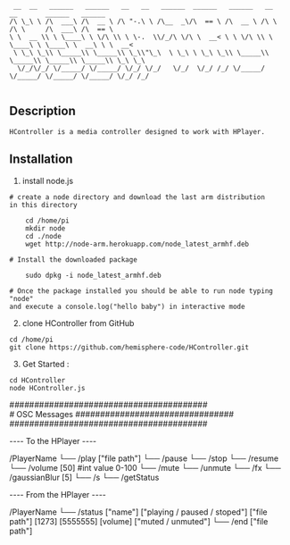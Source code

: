 ```
 __  __   ______   ______   __   __   ______  ______   ______   __       __       ______   ______   
/\ \_\ \ /\  ___\ /\  __ \ /\ "-.\ \ /\__  _\/\  == \ /\  __ \ /\ \     /\ \     /\  ___\ /\  == \  
\ \  __ \\ \ \____\ \ \/\ \\ \ \-.  \\/_/\ \/\ \  __< \ \ \/\ \\ \ \____\ \ \____\ \  __\ \ \  __<  
 \ \_\ \_\\ \_____\\ \_____\\ \_\\"\_\  \ \_\ \ \_\ \_\\ \_____\\ \_____\\ \_____\\ \_____\\ \_\ \_\
  \/_/\/_/ \/_____/ \/_____/ \/_/ \/_/   \/_/  \/_/ /_/ \/_____/ \/_____/ \/_____/ \/_____/ \/_/ /_/
  
```
  

Description
------------- 
  
	HController is a media controller designed to work with HPlayer.
  
Installation 
------------- 

  1. install node.js 
  	
  	# create a node directory and download the last arm distribution 
  	in this directory
  	
		cd /home/pi
  		mkdir node
  		cd ./node
  		wget http://node-arm.herokuapp.com/node_latest_armhf.deb
  		
  	# Install the downloaded package
  		
  		sudo dpkg -i node_latest_armhf.deb
  	
  	# Once the package installed you should be able to run node typing "node" 
  	and execute a console.log("hello baby") in interactive mode
  	
  2. clone HController from GitHub
  
  	cd /home/pi
  	git clone https://github.com/hemisphere-code/HController.git
  	
  3. Get Started :
  
  	cd HController
  	node HController.js
  	
  	
#*#*#*#*#*#*#*#*#*#*#*#*#*#*#*#*#*#*#*#*#*#*#*#*#*#*#*#*#*#*#*#*#*#*#*#*#*#*#*#  
#* OSC Messages #*#*#*#*#*#*#*#*#*#*#*#*#*#*#*#*#*#*#*#*#*#*#*#*#*#*#*#*#*#*#*#
#*#*#*#*#*#*#*#*#*#*#*#*#*#*#*#*#*#*#*#*#*#*#*#*#*#*#*#*#*#*#*#*#*#*#*#*#*#*#*#

---- To the HPlayer ----

/PlayerName
	└── /play ["file path"]
	└── /pause 
	└── /stop 
	└── /resume
	└── /volume [50] #int value 0-100
	└── /mute
	└── /unmute
	└── /fx
		└── /gaussianBlur [5]
	└── /s
		└── /getStatus
			  
---- From the HPlayer ----

/PlayerName
		└── /status ["name"] ["playing / paused / stoped"] ["file path"] [1273] [5555555] [volume] ["muted / unmuted"] 
		└── /end ["file path"]
		
		
  
